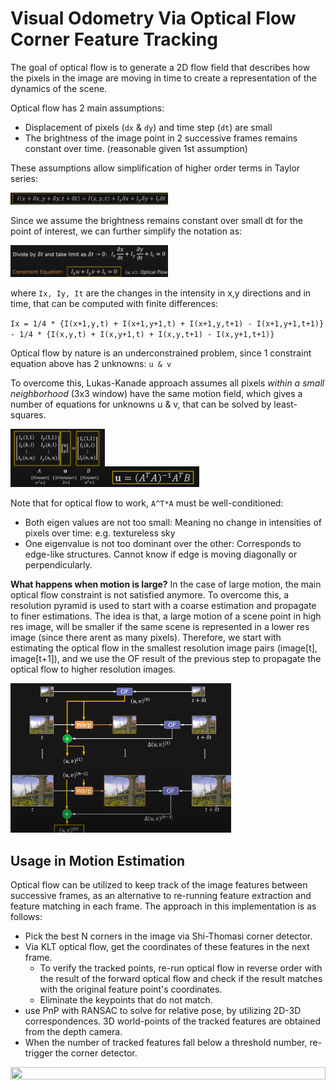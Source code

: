 # Visual Odometry Via Optical Flow Corner Feature Tracking

The goal of optical flow is to generate a 2D flow field that describes how the pixels in the image are moving in time to create a representation of the dynamics of the scene.

Optical flow has 2 main assumptions:
- Displacement of pixels (`dx` & `dy`) and time step (`dt`) are small 
- The brightness of the image point in 2 successive frames remains constant over time. (reasonable given 1st assumption)

These assumptions allow simplification of higher order terms in Taylor series:

<img src="https://raw.githubusercontent.com/goksanisil23/lazy_minimal_robotics/main/VisualOdometry/tracking/resources/taylor_1.png" width=50% height=50%>

Since we assume the brightness remains constant over small dt for the point of interest, we can further simplify the notation as:

<img src="https://raw.githubusercontent.com/goksanisil23/lazy_minimal_robotics/main/VisualOdometry/tracking/resources/optical_flow_constraint.png" width=50% height=50%>

where `Ix, Iy, It` are the changes in the intensity in x,y directions and in time, that can be computed with finite differences:

`Ix = 1/4 * {I(x+1,y,t) + I(x+1,y+1,t) + I(x+1,y,t+1) - I(x+1,y+1,t+1)} - 1/4 * {I(x,y,t) + I(x,y+1,t) + I(x,y,t+1) - I(x,y+1,t+1)}`

Optical flow by nature is an underconstrained problem, since 1 constraint equation above has 2 unknowns: `u & v`

To overcome this, Lukas-Kanade approach assumes all pixels *within a small neighborhood* (3x3 window) have the same motion field, which gives a number of equations for unknowns u & v, that can be solved by least-squares.

<img src="https://raw.githubusercontent.com/goksanisil23/lazy_minimal_robotics/main/VisualOdometry/tracking/resources/lucas_kanade_matrix.png" width=30% height=50%><img src="https://raw.githubusercontent.com/goksanisil23/lazy_minimal_robotics/main/VisualOdometry/tracking/resources/lukas_kanade_solution.png" width=30% height=50%>

Note that for optical flow to work, `A^T*A` must be well-conditioned:
- Both eigen values are not too small: Meaning no change in intensities of pixels over time: e.g. textureless sky
- One eigenvalue is not too dominant over the other: Corresponds to edge-like structures. Cannot know if edge is moving diagonally or perpendicularly.

**What happens when motion is large?**
In the case of large motion, the main optical flow constraint is not satisfied anymore. To overcome this, a resolution pyramid is used to start with a coarse estimation and propagate to finer estimations. The idea is that, a large motion of a scene point in high res image, will be smaller if the same scene is represented in a lower res image (since there arent as many pixels). Therefore, we start with estimating the optical flow in the smallest resolution image pairs (image[t], image[t+1]), and we use the OF result of the previous step to propagate the optical flow to higher resolution images.

<img src="https://raw.githubusercontent.com/goksanisil23/lazy_minimal_robotics/main/VisualOdometry/tracking/resources/klt_pyramid.png" width=70% height=50%>


## Usage in Motion Estimation
Optical flow can be utilized to keep track of the image features between successive frames, as an alternative to re-running feature extraction and feature matching in each frame. The approach in this implementation is as follows:
- Pick the best N corners in the image via Shi-Thomasi corner detector.
- Via KLT optical flow, get the coordinates of these features in the next frame.
    - To verify the tracked points, re-run optical flow in reverse order with the result of the forward optical flow and check if the result matches with the original feature point's coordinates.
    - Eliminate the keypoints that do not match.
- use PnP with RANSAC to solve for relative pose, by utilizing 2D-3D correspondences. 3D world-points of the tracked features are obtained from the depth camera.
- When the number of tracked features fall below a threshold number, re-trigger the corner detector.
<img src="https://raw.githubusercontent.com/goksanisil23/lazy_minimal_robotics/main/VisualOdometry/tracking/resources/viso_oflow.gif" width=100% height=50%>